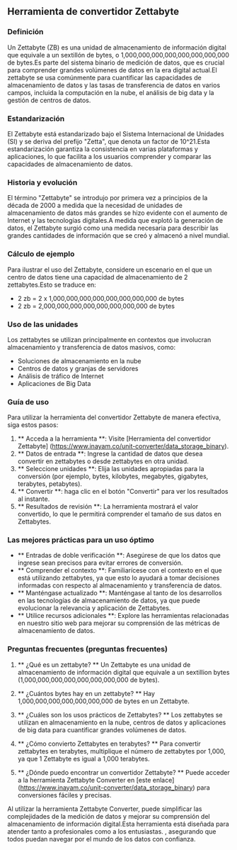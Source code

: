 ## Herramienta de convertidor Zettabyte

### Definición
Un Zettabyte (ZB) es una unidad de almacenamiento de información digital que equivale a un sextillón de bytes, o 1,000,000,000,000,000,000,000,000 de bytes.Es parte del sistema binario de medición de datos, que es crucial para comprender grandes volúmenes de datos en la era digital actual.El zettabyte se usa comúnmente para cuantificar las capacidades de almacenamiento de datos y las tasas de transferencia de datos en varios campos, incluida la computación en la nube, el análisis de big data y la gestión de centros de datos.

### Estandarización
El Zettabyte está estandarizado bajo el Sistema Internacional de Unidades (SI) y se deriva del prefijo "Zetta", que denota un factor de 10^21.Esta estandarización garantiza la consistencia en varias plataformas y aplicaciones, lo que facilita a los usuarios comprender y comparar las capacidades de almacenamiento de datos.

### Historia y evolución
El término "Zettabyte" se introdujo por primera vez a principios de la década de 2000 a medida que la necesidad de unidades de almacenamiento de datos más grandes se hizo evidente con el aumento de Internet y las tecnologías digitales.A medida que explotó la generación de datos, el Zettabyte surgió como una medida necesaria para describir las grandes cantidades de información que se creó y almacenó a nivel mundial.

### Cálculo de ejemplo
Para ilustrar el uso del Zettabyte, considere un escenario en el que un centro de datos tiene una capacidad de almacenamiento de 2 zettabytes.Esto se traduce en:
- 2 zb = 2 x 1,000,000,000,000,000,000,000,000 de bytes
- 2 zb = 2,000,000,000,000,000,000,000,000 de bytes

### Uso de las unidades
Los zettabytes se utilizan principalmente en contextos que involucran almacenamiento y transferencia de datos masivos, como:
- Soluciones de almacenamiento en la nube
- Centros de datos y granjas de servidores
- Análisis de tráfico de Internet
- Aplicaciones de Big Data

### Guía de uso
Para utilizar la herramienta del convertidor Zettabyte de manera efectiva, siga estos pasos:
1. ** Acceda a la herramienta **: Visite [Herramienta del convertidor Zettabyte] (https://www.inayam.co/unit-converter/data_storage_binary).
2. ** Datos de entrada **: Ingrese la cantidad de datos que desea convertir en zettabytes o desde zettabytes en otra unidad.
3. ** Seleccione unidades **: Elija las unidades apropiadas para la conversión (por ejemplo, bytes, kilobytes, megabytes, gigabytes, terabytes, petabytes).
4. ** Convertir **: haga clic en el botón "Convertir" para ver los resultados al instante.
5. ** Resultados de revisión **: La herramienta mostrará el valor convertido, lo que le permitirá comprender el tamaño de sus datos en Zettabytes.

### Las mejores prácticas para un uso óptimo
- ** Entradas de doble verificación **: Asegúrese de que los datos que ingrese sean precisos para evitar errores de conversión.
- ** Comprender el contexto **: Familiarícese con el contexto en el que está utilizando zettabytes, ya que esto lo ayudará a tomar decisiones informadas con respecto al almacenamiento y transferencia de datos.
- ** Manténgase actualizado **: Manténgase al tanto de los desarrollos en las tecnologías de almacenamiento de datos, ya que puede evolucionar la relevancia y aplicación de Zettabytes.
- ** Utilice recursos adicionales **: Explore las herramientas relacionadas en nuestro sitio web para mejorar su comprensión de las métricas de almacenamiento de datos.

### Preguntas frecuentes (preguntas frecuentes)

1. ** ¿Qué es un zettabyte? **
Un Zettabyte es una unidad de almacenamiento de información digital que equivale a un sextillion bytes (1,000,000,000,000,000,000,000,000 de bytes).

2. ** ¿Cuántos bytes hay en un zettabyte? **
Hay 1,000,000,000,000,000,000,000 de bytes en un Zettabyte.

3. ** ¿Cuáles son los usos prácticos de Zettabytes? **
Los zettabytes se utilizan en almacenamiento en la nube, centros de datos y aplicaciones de big data para cuantificar grandes volúmenes de datos.

4. ** ¿Cómo convierto Zettabytes en terabytes? **
Para convertir zettabytes en terabytes, multiplique el número de zettabytes por 1,000, ya que 1 Zettabyte es igual a 1,000 terabytes.

5. ** ¿Dónde puedo encontrar un convertidor Zettabyte? **
Puede acceder a la herramienta Zettabyte Converter en [este enlace] (https://www.inayam.co/unit-converter/data_storage_binary) para conversiones fáciles y precisas.

Al utilizar la herramienta Zettabyte Converter, puede simplificar las complejidades de la medición de datos y mejorar su comprensión del almacenamiento de información digital.Esta herramienta está diseñada para atender tanto a profesionales como a los entusiastas. , asegurando que todos puedan navegar por el mundo de los datos con confianza.
